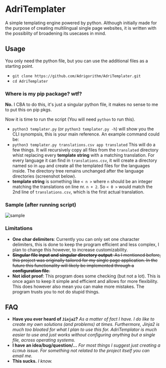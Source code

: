 # AdriTemplater

A simple templating engine powered by python. Although initially made for the purpose of creating multilingual single page websites, it is written with the possiblity of broadening its usecases in mind.

## Usage
You only need the python file, but you can use the additional files as a starting point.
- `git clone https://github.com/Adrigorithm/AdriTemplater.git`
- `cd AdriTemplater`

### Where is my pip package? wtf?
**No.** I CBA to do this, it's just a singular python file, it makes no sense to me to put this on pip pkgs.

Now it is time to run the script (You will need `python` to run this).
- `python3 templater.py` (or `python3 templater.py -h`) will show you the CLI synompsis, this is your main reference.
An example command could be:
- `python3 templater.py translations.csv app translated`
This will do a few things. It will recursively copy all files from the `translated` directory whist replacing every **template string** with a matching translation. For every language it can find in `translations.csv`, it will create a directory named so in `app` and create all the templated files for the languages inside. The directory tree remains unchanged after the language directories (screenshot below).
- **template string** is something like `< n >` where `n` should be an integer matching the translations on line nr. `n + 2`. So `< 0 >` would match the 2nd line of `translations.csv`, which is the first actual translation.
### Sample (after running script)
![sample](https://github.com/user-attachments/assets/e4e77e83-863a-4123-ab2b-d12a8ae99131)

### Limitations
- **One char delimiters**: Currently you can only set one character delimiters, this is done to keep the program efficient and less complex, I plan to change this however, to increase customizability.
- ~~**Singular file input and singular directory output**: As I mentioned before, this project was originally tailored for my single page application. In the future this functionality will likely be implemented through a **configuration file**.~~
- **Not idiot proof**: This program does some checking (but not a lot). This is once again to keep it simple and efficient and allows for more flexibility. This does however also mean you can make more mistakes. The program trusts you to not do stupid things.

## FAQ
- **Have you ever heard of `Jinja2`?**
*As a matter of fact I have. I do like to create my own solutions (and problems) at times. Furthermore, Jinja2 is much too bloated for what I plan to use this for. AdriTemplator is much easier to use and just works without configuring anything but a single file, across operating systems.*
- **I have an idea/bug/question/...**
*For most things I suggest just creating a `GitHub` issue. For something not related to the project itself you can email me.*
- **This sucks.**
*I know.*
